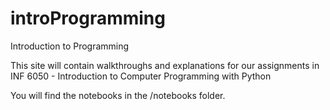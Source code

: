 # introProgramming
Introduction to Programming

This site will contain walkthroughs and explanations for our assignments in INF 6050 - Introduction to Computer Programming with Python

You will find the notebooks in the /notebooks folder.
